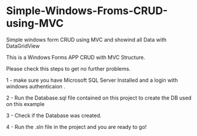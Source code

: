 # Simple-Windows-Froms-CRUD-using-MVC
Simple windows form CRUD using MVC and showind all Data with DataGridView

This is a Windows Forms APP CRUD with MVC Structure.

Please check this steps to get no further problems.

1 - make sure you have Microsoft SQL Server Installed and a login with windows authenticaion .

2 - Run the Database.sql file contained on this project to create the DB used on this example

3 - Check if the Database was created.

4 - Run the .sln file in the project and you are ready to go!

